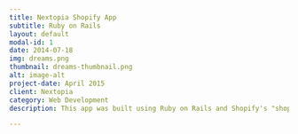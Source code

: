 ```yaml
---
title: Nextopia Shopify App
subtitle: Ruby on Rails
layout: default
modal-id: 1
date: 2014-07-18
img: dreams.png
thumbnail: dreams-thumbnail.png
alt: image-alt
project-date: April 2015
client: Nextopia
category: Web Development
description: This app was built using Ruby on Rails and Shopify's "shopify-app" gem. This app allows Shopify customers to integrate Nextopia search into their online store without having to provide a feed file for their product catalog to Nextopia. 

---
```

